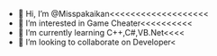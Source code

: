 - 👋 Hi, I’m @Misspakaikan<<<<<<<<<<<<<<<<<<<
- 👀 I’m interested in Game Cheater<<<<<<<<<<
- 🌱 I’m currently learning C++,C#,VB.Net<<<<
- 💞️ I’m looking to collaborate on Developer<
